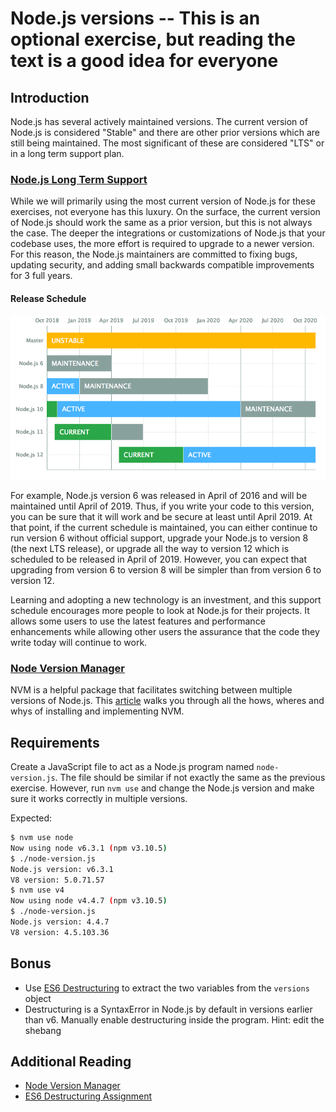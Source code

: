 # Node.js versions -- This is an **optional** exercise, but reading the text is a good idea for everyone

## Introduction
Node.js has several actively maintained versions. The current version of Node.js
is considered "Stable" and there are other prior versions which are still being
maintained. The most significant of these are considered "LTS" or in a long
term support plan.

### [Node.js Long Term Support][lts]

While we will primarily using the most current version of Node.js for these
exercises, not everyone has this luxury. On the surface, the current version of
Node.js should work the same as a prior version, but this is not always the case.
The deeper the integrations or customizations of Node.js that your codebase
uses, the more effort is required to upgrade to a newer version. For this
reason, the Node.js maintainers are committed to fixing bugs, updating security,
and adding small backwards compatible improvements for 3 full years.

#### Release Schedule

![Node.js Release Schedule](https://github.com/nodejs/LTS/raw/master/schedule.png)

For example, Node.js version 6 was released in April of 2016 and will be
maintained until April of 2019. Thus, if you write your code to this version,
you can be sure that it will work and be secure at least until April 2019. At
that point, if the current schedule is maintained, you can either continue to
run version 6 without official support, upgrade your Node.js to version 8 (the
next LTS release), or upgrade all the way to version 12 which is scheduled to be
released in April of 2019. However, you can expect that upgrading from version 6 to
version 8 will be simpler than from version 6 to version 12.

Learning and adopting a new technology is an investment, and this support
schedule encourages more people to look at Node.js for their projects. It allows
some users to use the latest features and performance enhancements while
allowing other users the assurance that the code they write today will continue
to work.

### [Node Version Manager][nvm]

NVM is a helpful package that facilitates switching between multiple versions of Node.js. This [article](https://www.sitepoint.com/quick-tip-multiple-versions-node-nvm/) walks you through all the hows, wheres and whys of installing and implementing NVM.

## Requirements

Create a JavaScript file to act as a Node.js program named `node-version.js`. The file
should be similar if not exactly the same as the previous exercise. However,
run `nvm use` and change the Node.js version and make sure it works correctly in
multiple versions.

Expected:

```bash
$ nvm use node
Now using node v6.3.1 (npm v3.10.5)
$ ./node-version.js
Node.js version: v6.3.1
V8 version: 5.0.71.57
$ nvm use v4
Now using node v4.4.7 (npm v3.10.5)
$ ./node-version.js
Node.js version: 4.4.7
V8 version: 4.5.103.36
```

## Bonus

-   Use [ES6 Destructuring][destructuring] to extract the two variables from the
    `versions` object
-   Destructuring is a SyntaxError in Node.js by default in versions earlier
    than v6. Manually enable destructuring inside the program. Hint: edit the
    shebang

## Additional Reading

-   [Node Version Manager][nvm]
-   [ES6 Destructuring Assignment][destructuring]

[nvm]: https://github.com/creationix/nvm
[destructuring]: https://developer.mozilla.org/en-US/docs/Web/JavaScript/Reference/Operators/Destructuring_assignment
[lts]: https://github.com/nodejs/LTS
